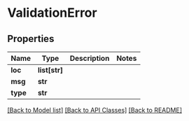 # ValidationError

## Properties
| Name     | Type          | Description | Notes |
| -------- | ------------- | ----------- | ----- |
| **loc**  | **list[str]** |             |
| **msg**  | **str**       |             |
| **type** | **str**       |             |

[[Back to Model list]](../README.md#documentation-for-models) [[Back to API Classes]](../README.md#documentation-for-api-classes) [[Back to README]](../README.md)
